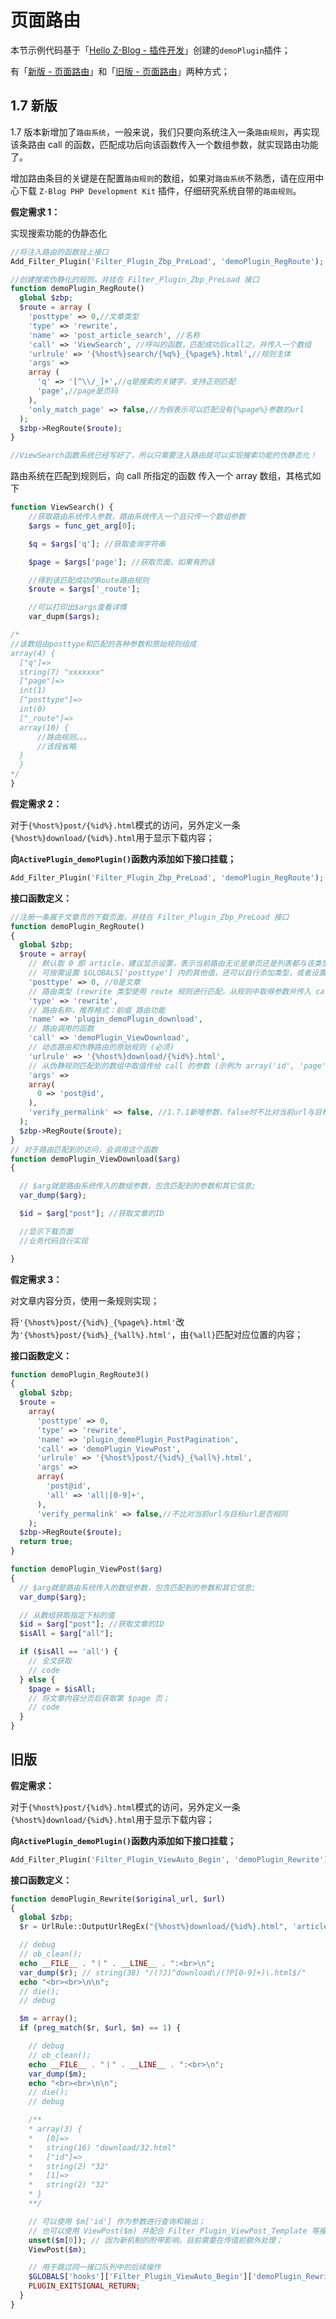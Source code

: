# 页面路由

本节示例代码基于「[Hello Z-Blog - 插件开发](books/dev-15-plugin?id=hello-z-blog "Hello Z-Blog - 插件开发")」创建的`demoPlugin`插件；

有「[新版 - 页面路由](books/dev-30-route?id=_17-新版 "新版 - 页面路由")」和「[旧版 - 页面路由](books/dev-30-route?id=旧版 "旧版 - 页面路由")」两种方式；

## 1.7 新版

1.7 版本新增加了`路由系统`，一般来说，我们只要向系统注入一条`路由规则`，再实现该条路由 call 的函数，匹配成功后向该函数传入一个数组参数，就实现路由功能了。

增加路由条目的关键是在配置`路由规则`的数组，如果对`路由系统`不熟悉，请在应用中心下载 `Z-Blog PHP Development Kit` 插件，仔细研究系统自带的`路由规则`。


<!-- 需求 1 -->

**假定需求 1：**

实现搜索功能的伪静态化

```php
//将注入路由的函数挂上接口
Add_Filter_Plugin('Filter_Plugin_Zbp_PreLoad', 'demoPlugin_RegRoute');

//创建搜索伪静化的规则，并挂在 Filter_Plugin_Zbp_PreLoad 接口
function demoPlugin_RegRoute()
  global $zbp;
  $route = array (
    'posttype' => 0,//文章类型
    'type' => 'rewrite',
    'name' => 'post_article_search', //名称
    'call' => 'ViewSearch', //呼叫的函数，匹配成功后call之，并传入一个数组
    'urlrule' => '{%host%}search/{%q%}_{%page%}.html',//规则主体
    'args' => 
    array (
      'q' => '[^\\/_]+',//q是搜索的关键字，支持正则匹配
      'page',//page是页码
    ),
    'only_match_page' => false,//为假表示可以匹配没有{%page%}参数的url
  );
  $zbp->RegRoute($route);
}

//ViewSearch函数系统已经写好了，所以只需要注入路由就可以实现搜索功能的伪静态化！

```

路由系统在匹配到规则后，向 call 所指定的函数 传入一个 array 数组，其格式如下

```php
function ViewSearch() {
    //获取路由系统传入参数，路由系统传入一个且只传一个数组参数
    $args = func_get_arg[0];

    $q = $args['q']; //获取查询字符串

    $page = $args['page']; //获取页面，如果有的话

    //得到该匹配成功的Route路由规则
    $route = $args['_route'];

    //可以打印出$args查看详情
    var_dupm($args);

/*
//该数组由posttype和匹配的各种参数和原始规则组成
array(4) {
  ["q"]=>
  string(7) "xxxxxxx"
  ["page"]=>
  int(1)
  ["posttype"]=>
  int(0)
  ["_route"]=>
  array(10) {
      //路由规则。。。
      //该段省略
  }
  }
*/
}
```

<!-- 需求 1 结束 -->

<!-- 需求 2 -->

**假定需求 2：**

对于`{%host%}post/{%id%}.html`模式的访问，另外定义一条`{%host%}download/{%id%}.html`用于显示下载内容；

**向`ActivePlugin_demoPlugin()`函数内添加如下接口挂载；**

```php
Add_Filter_Plugin('Filter_Plugin_Zbp_PreLoad', 'demoPlugin_RegRoute');
```

**接口函数定义：**

```php
//注册一条属于文章页的下载页面，并挂在 Filter_Plugin_Zbp_PreLoad 接口
function demoPlugin_RegRoute()
{
  global $zbp;
  $route = array(
    // 默认取 0 即 article，建议显示设置，表示当前路由无论是单页还是列表都与该类型相关；
    // 可按需设置 $GLOBALS['posttype'] 内的其他值，还可以自行添加类型，或者设置为 null 表示不属于任何类型；
    'posttype' => 0, //0是文章
    // 路由类型 (rewrite 类型使用 route 规则进行匹配，从规则中取得参数并传入 call，不匹配将跳出本规则进入下一条)
    'type' => 'rewrite',
    // 路由名称，推荐格式：前缀_路由功能
    'name' => 'plugin_demoPlugin_download',
    // 路由调用的函数
    'call' => 'demoPlugin_ViewDownload',
    // 动态路由和伪静路由的原始规则 (必须)
    'urlrule' => '{%host%}download/{%id%}.html',
    // 从伪静规则匹配到的数组中取值传给 call 的参数 (示例为 array('id', 'page') or array('cate@alias', 'page') )
    'args' =>
    array(
      0 => 'post@id',
    ),
    'verify_permalink' => false, //1.7.1新增参数，false时不比对当前url与目标url是否相同
  );
  $zbp->RegRoute($route);
}
// 对于路由匹配到的访问，会调用这个函数
function demoPlugin_ViewDownload($arg)
{

  // $arg就是路由系统传入的数组参数，包含匹配到的参数和其它信息;
  var_dump($arg);

  $id = $arg["post"]; //获取文章的ID

  //显示下载页面
  //业务代码自行实现

}
```
<!-- 需求 2 结束 -->

<!-- 需求 3 -->

**假定需求 3：**

对文章内容分页，使用一条规则实现；

将`'{%host%}post/{%id%}_{%page%}.html'`改为`'{%host%}post/{%id%}_{%all%}.html'`，由`{%all}`匹配对应位置的内容；

**接口函数定义：**

```php
function demoPlugin_RegRoute3()
{
  global $zbp;
  $route =
    array(
      'posttype' => 0,
      'type' => 'rewrite',
      'name' => 'plugin_demoPlugin_PostPagination',
      'call' => 'demoPlugin_ViewPost',
      'urlrule' => '{%host%}post/{%id%}_{%all%}.html',
      'args' =>
      array(
        'post@id',
        'all' => 'all|[0-9]+',
      ),
      'verify_permalink' => false,//不比对当前url与目标url是否相同
    );
  $zbp->RegRoute($route);
  return true;
}

function demoPlugin_ViewPost($arg)
{
  // $arg就是路由系统传入的数组参数，包含匹配到的参数和其它信息;
  var_dump($arg);

  // 从数组获取指定下标的值
  $id = $arg["post"]; //获取文章的ID
  $isAll = $arg["all"];

  if ($isAll == 'all') {
    // 全文获取
    // code
  } else {
    $page = $isAll;
    // 将文章内容分页后获取第 $page 页；
    // code
  }
}
```
<!-- 需求 3 结束 -->


## 旧版

**假定需求：**

对于`{%host%}post/{%id%}.html`模式的访问，另外定义一条`{%host%}download/{%id%}.html`用于显示下载内容；

**向`ActivePlugin_demoPlugin()`函数内添加如下接口挂载；**

```php
Add_Filter_Plugin('Filter_Plugin_ViewAuto_Begin', 'demoPlugin_Rewrite');
```

**接口函数定义：**

```php
function demoPlugin_Rewrite($original_url, $url)
{
  global $zbp;
  $r = UrlRule::OutputUrlRegEx("{%host%}download/{%id%}.html", 'article');

  // debug
  // ob_clean();
  echo __FILE__ . "丨" . __LINE__ . ":<br>\n";
  var_dump($r); // string(38) "/(?J)^download\/(?P[0-9]+)\.html$/"
  echo "<br><br>\n\n";
  // die();
  // debug

  $m = array();
  if (preg_match($r, $url, $m) == 1) {

    // debug
    // ob_clean();
    echo __FILE__ . "丨" . __LINE__ . ":<br>\n";
    var_dump($m);
    echo "<br><br>\n\n";
    // die();
    // debug

    /**
    * array(3) {
    *   [0]=>
    *   string(16) "download/32.html"
    *   ["id"]=>
    *   string(2) "32"
    *   [1]=>
    *   string(2) "32"
    * }
    **/

    // 可以使用 $m['id'] 作为参数进行查询和输出；
    // 也可以使用 ViewPost($m) 并配合 Filter_Plugin_ViewPost_Template 等接口；
    unset($m[0]); // 因为新机制的附带影响，目前需要在传值前额外处理；
    ViewPost($m);

    // 用于跳过同一接口队列中的后续操作
    $GLOBALS['hooks']['Filter_Plugin_ViewAuto_Begin']['demoPlugin_Rewrite'] = 
    PLUGIN_EXITSIGNAL_RETURN;
  }
}
```
